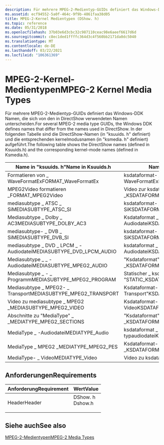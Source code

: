 ```yaml
---
description: Für mehrere MPEG-2-Medientyp-GUIDs definiert das Windows-DDK Namen, die sich von den in DirectShow verwendeten Namen unterscheiden. In der folgenden Tabelle sind die DirectShow-Namen (in "ksuuids. h" definiert) und die entsprechenden kernelmodusnamen (in "ksmedia. h" definiert) aufgeführt.
ms.assetid: ecf94552-5a0f-464c-9f9b-4861faa38d05
title: MPEG-2-Kernel Medientypen (DShow. h)
ms.topic: reference
ms.date: 05/31/2018
ms.openlocfilehash: 37b03e6d3cbc32c987110ceac98e6aeef6617d6d
ms.sourcegitcommit: c8ec1ded1ffffc364d3c4f560bb2171da0dc5040
ms.translationtype: MT
ms.contentlocale: de-DE
ms.lasthandoff: 03/22/2021
ms.locfileid: "106361369"
---
```

# <a name="mpeg-2-kernel-media-types"></a><span data-ttu-id="29427-104">MPEG-2-Kernel-Medientypen</span><span class="sxs-lookup"><span data-stu-id="29427-104">MPEG-2 Kernel Media Types</span></span>

<span data-ttu-id="29427-105">Für mehrere MPEG-2-Medientyp-GUIDs definiert das Windows-DDK Namen, die sich von den in DirectShow verwendeten Namen unterscheiden.</span><span class="sxs-lookup"><span data-stu-id="29427-105">For several MPEG-2 media type GUIDs, the Windows DDK defines names that differ from the names used in DirectShow.</span></span> <span data-ttu-id="29427-106">In der folgenden Tabelle sind die DirectShow-Namen (in "ksuuids. h" definiert) und die entsprechenden kernelmodusnamen (in "ksmedia. h" definiert) aufgeführt.</span><span class="sxs-lookup"><span data-stu-id="29427-106">The following table shows the DirectShow names (defined in Ksuuids.h) and the corresponding kernel-mode names (defined in Ksmedia.h).</span></span>



| <span data-ttu-id="29427-107">Name in "ksuuids. h"</span><span class="sxs-lookup"><span data-stu-id="29427-107">Name in Ksuuids.h</span></span>              | <span data-ttu-id="29427-108">Name in ksmedia. h</span><span class="sxs-lookup"><span data-stu-id="29427-108">Name in Ksmedia.h</span></span>                          |
|--------------------------------|--------------------------------------------|
| <span data-ttu-id="29427-109">Formatieren von \_ WaveFormatEx</span><span class="sxs-lookup"><span data-stu-id="29427-109">FORMAT\_WaveFormatEx</span></span>           | <span data-ttu-id="29427-110">ksdataformat- \_ Spezifizierer \_ WaveFormatEx</span><span class="sxs-lookup"><span data-stu-id="29427-110">KSDATAFORMAT\_SPECIFIER\_WAVEFORMATEX</span></span>      |
| <span data-ttu-id="29427-111">MPEG2Video formatieren \_</span><span class="sxs-lookup"><span data-stu-id="29427-111">FORMAT\_MPEG2Video</span></span>             | <span data-ttu-id="29427-112">Video zur ksdataformat- \_ Spezifizierer-Klasse \_ \_</span><span class="sxs-lookup"><span data-stu-id="29427-112">KSDATAFORMAT\_SPECIFIER\_MPEG2\_VIDEO</span></span>      |
| <span data-ttu-id="29427-113">mediasubtype \_ ATSC \_ Si</span><span class="sxs-lookup"><span data-stu-id="29427-113">MEDIASUBTYPE\_ATSC\_SI</span></span>         | <span data-ttu-id="29427-114">ksdataformat- \_ Untertyp \_ ATSC \_ Si</span><span class="sxs-lookup"><span data-stu-id="29427-114">KSDATAFORMAT\_SUBTYPE\_ATSC\_SI</span></span>            |
| <span data-ttu-id="29427-115">Mediasubtype \_ Dolby \_ AC3</span><span class="sxs-lookup"><span data-stu-id="29427-115">MEDIASUBTYPE\_DOLBY\_AC3</span></span>       | <span data-ttu-id="29427-116">Ksdataformat \_ -Untertyp \_ AC3 \_ -Audiodatei</span><span class="sxs-lookup"><span data-stu-id="29427-116">KSDATAFORMAT\_SUBTYPE\_AC3\_AUDIO</span></span>          |
| <span data-ttu-id="29427-117">mediasubtype- \_ DVB \_ Si</span><span class="sxs-lookup"><span data-stu-id="29427-117">MEDIASUBTYPE\_DVB\_SI</span></span>          | <span data-ttu-id="29427-118">ksdataformat- \_ Untertyp \_ DVB \_ Si</span><span class="sxs-lookup"><span data-stu-id="29427-118">KSDATAFORMAT\_SUBTYPE\_DVB\_SI</span></span>             |
| <span data-ttu-id="29427-119">mediasubtype \_ DVD \_ LPCM \_ -Audiodatei</span><span class="sxs-lookup"><span data-stu-id="29427-119">MEDIASUBTYPE\_DVD\_LPCM\_AUDIO</span></span> | <span data-ttu-id="29427-120">ksdataformat \_ -Untertyp \_ LPCM \_ -Audiodatei</span><span class="sxs-lookup"><span data-stu-id="29427-120">KSDATAFORMAT\_SUBTYPE\_LPCM\_AUDIO</span></span>         |
| <span data-ttu-id="29427-121">Mediasubtype \_ \_ -Audiodatei</span><span class="sxs-lookup"><span data-stu-id="29427-121">MEDIASUBTYPE\_MPEG2\_AUDIO</span></span>     | <span data-ttu-id="29427-122">"Ksdataformat" \_ -Untertyp " \_ MPEG2" \_</span><span class="sxs-lookup"><span data-stu-id="29427-122">KSDATAFORMAT\_SUBTYPE\_MPEG2\_AUDIO</span></span>        |
| <span data-ttu-id="29427-123">Mediasubtype \_ - \_ Programm</span><span class="sxs-lookup"><span data-stu-id="29427-123">MEDIASUBTYPE\_MPEG2\_PROGRAM</span></span>   | <span data-ttu-id="29427-124">Statischer \_ ksdataformat- \_ Typ " \_ MPEG2 \_ "</span><span class="sxs-lookup"><span data-stu-id="29427-124">STATIC\_KSDATAFORMAT\_TYPE\_MPEG2\_PROGRAM</span></span> |
| <span data-ttu-id="29427-125">Mediasubtype \_ MPEG2- \_ Transport</span><span class="sxs-lookup"><span data-stu-id="29427-125">MEDIASUBTYPE\_MPEG2\_TRANSPORT</span></span> | <span data-ttu-id="29427-126">Ksdataformat- \_ Typ " \_ MPEG2- \_ Transport"</span><span class="sxs-lookup"><span data-stu-id="29427-126">KSDATAFORMAT\_TYPE\_MPEG2\_TRANSPORT</span></span>       |
| <span data-ttu-id="29427-127">Video zu mediasubtype \_ MPEG2 \_</span><span class="sxs-lookup"><span data-stu-id="29427-127">MEDIASUBTYPE\_MPEG2\_VIDEO</span></span>     | <span data-ttu-id="29427-128">Ksdataformat- \_ Untertyp "MPEG2"- \_ \_ Video</span><span class="sxs-lookup"><span data-stu-id="29427-128">KSDATAFORMAT\_SUBTYPE\_MPEG2\_VIDEO</span></span>        |
| <span data-ttu-id="29427-129">Abschnitte zu "MediaType" \_ \_</span><span class="sxs-lookup"><span data-stu-id="29427-129">MEDIATYPE\_MPEG2\_SECTIONS</span></span>     | <span data-ttu-id="29427-130">"Ksdataformat"- \_ Typ " \_ MPEG2" \_</span><span class="sxs-lookup"><span data-stu-id="29427-130">KSDATAFORMAT\_TYPE\_MPEG2\_SECTIONS</span></span>        |
| <span data-ttu-id="29427-131">MediaType \_ -Audiodatei</span><span class="sxs-lookup"><span data-stu-id="29427-131">MEDIATYPE\_Audio</span></span>               | <span data-ttu-id="29427-132">ksdataformat \_ \_ -typaudiodatei</span><span class="sxs-lookup"><span data-stu-id="29427-132">KSDATAFORMAT\_TYPE\_AUDIO</span></span>                  |
| <span data-ttu-id="29427-133">MediaType \_ MPEG2 \_</span><span class="sxs-lookup"><span data-stu-id="29427-133">MEDIATYPE\_MPEG2\_PES</span></span>          | <span data-ttu-id="29427-134">Ksdataformat- \_ Typ " \_ MPEG2" \_</span><span class="sxs-lookup"><span data-stu-id="29427-134">KSDATAFORMAT\_TYPE\_MPEG2\_PES</span></span>             |
| <span data-ttu-id="29427-135">MediaType- \_ Video</span><span class="sxs-lookup"><span data-stu-id="29427-135">MEDIATYPE\_Video</span></span>               | <span data-ttu-id="29427-136">Video zu ksdataformat- \_ Typ \_</span><span class="sxs-lookup"><span data-stu-id="29427-136">KSDATAFORMAT\_TYPE\_VIDEO</span></span>                  |



 

## <a name="requirements"></a><span data-ttu-id="29427-137">Anforderungen</span><span class="sxs-lookup"><span data-stu-id="29427-137">Requirements</span></span>



| <span data-ttu-id="29427-138">Anforderung</span><span class="sxs-lookup"><span data-stu-id="29427-138">Requirement</span></span> | <span data-ttu-id="29427-139">Wert</span><span class="sxs-lookup"><span data-stu-id="29427-139">Value</span></span> |
|-------------------|------------------------------------------------------------------------------------|
| <span data-ttu-id="29427-140">Header</span><span class="sxs-lookup"><span data-stu-id="29427-140">Header</span></span><br/> | <dl> <span data-ttu-id="29427-141"><dt>DShow. h</dt></span><span class="sxs-lookup"><span data-stu-id="29427-141"><dt>Dshow.h</dt></span></span> </dl> |



## <a name="see-also"></a><span data-ttu-id="29427-142">Siehe auch</span><span class="sxs-lookup"><span data-stu-id="29427-142">See also</span></span>

<dl> <dt>

[<span data-ttu-id="29427-143">MPEG-2-Medientypen</span><span class="sxs-lookup"><span data-stu-id="29427-143">MPEG-2 Media Types</span></span>](mpeg-2-media-types.md)
</dt> </dl>

 

 




